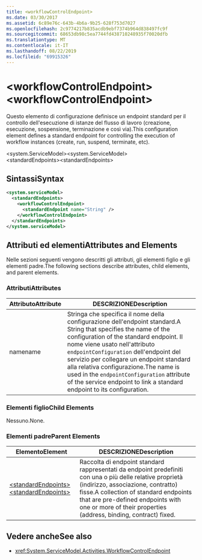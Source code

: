 ```yaml
---
title: <workflowControlEndpoint>
ms.date: 03/30/2017
ms.assetid: 6c89e76c-643b-4b6a-9b25-628f753d7027
ms.openlocfilehash: 2c9774217b835acdb9ebf7374b964d838497fc9f
ms.sourcegitcommit: 68653db98c5ea7744fd438710248935f70020dfb
ms.translationtype: MT
ms.contentlocale: it-IT
ms.lasthandoff: 08/22/2019
ms.locfileid: "69915326"
---
```

# <a name="workflowcontrolendpoint"></a><span data-ttu-id="190ea-101">\<workflowControlEndpoint></span><span class="sxs-lookup"><span data-stu-id="190ea-101">\<workflowControlEndpoint></span></span>
<span data-ttu-id="190ea-102">Questo elemento di configurazione definisce un endpoint standard per il controllo dell'esecuzione di istanze del flusso di lavoro (creazione, esecuzione, sospensione, terminazione e così via).</span><span class="sxs-lookup"><span data-stu-id="190ea-102">This configuration element defines a standard endpoint for controlling the execution of workflow instances (create, run, suspend, terminate, etc).</span></span>  
  
<span data-ttu-id="190ea-103">\<system.ServiceModel></span><span class="sxs-lookup"><span data-stu-id="190ea-103">\<system.ServiceModel></span></span>  
<span data-ttu-id="190ea-104">\<standardEndpoints></span><span class="sxs-lookup"><span data-stu-id="190ea-104">\<standardEndpoints></span></span>  
  
## <a name="syntax"></a><span data-ttu-id="190ea-105">Sintassi</span><span class="sxs-lookup"><span data-stu-id="190ea-105">Syntax</span></span>  
  
```xml  
<system.serviceModel>
  <standardEndpoints>
    <workflowControlEndpoint>
      <standardEndpoint name="String" />
    </workflowControlEndpoint>
  </standardEndpoints>
</system.serviceModel>
```  
  
## <a name="attributes-and-elements"></a><span data-ttu-id="190ea-106">Attributi ed elementi</span><span class="sxs-lookup"><span data-stu-id="190ea-106">Attributes and Elements</span></span>  
 <span data-ttu-id="190ea-107">Nelle sezioni seguenti vengono descritti gli attributi, gli elementi figlio e gli elementi padre.</span><span class="sxs-lookup"><span data-stu-id="190ea-107">The following sections describe attributes, child elements, and parent elements.</span></span>  
  
### <a name="attributes"></a><span data-ttu-id="190ea-108">Attributi</span><span class="sxs-lookup"><span data-stu-id="190ea-108">Attributes</span></span>  
  
|<span data-ttu-id="190ea-109">Attributo</span><span class="sxs-lookup"><span data-stu-id="190ea-109">Attribute</span></span>|<span data-ttu-id="190ea-110">DESCRIZIONE</span><span class="sxs-lookup"><span data-stu-id="190ea-110">Description</span></span>|  
|---------------|-----------------|  
|<span data-ttu-id="190ea-111">name</span><span class="sxs-lookup"><span data-stu-id="190ea-111">name</span></span>|<span data-ttu-id="190ea-112">Stringa che specifica il nome della configurazione dell'endpoint standard.</span><span class="sxs-lookup"><span data-stu-id="190ea-112">A String that specifies the name of the configuration of the standard endpoint.</span></span> <span data-ttu-id="190ea-113">Il nome viene usato nell'attributo `endpointConfiguration` dell'endpoint del servizio per collegare un endpoint standard alla relativa configurazione.</span><span class="sxs-lookup"><span data-stu-id="190ea-113">The name is used in the `endpointConfiguration` attribute of the service endpoint to link a standard endpoint to its configuration.</span></span>|  
  
### <a name="child-elements"></a><span data-ttu-id="190ea-114">Elementi figlio</span><span class="sxs-lookup"><span data-stu-id="190ea-114">Child Elements</span></span>  
 <span data-ttu-id="190ea-115">Nessuno.</span><span class="sxs-lookup"><span data-stu-id="190ea-115">None.</span></span>  
  
### <a name="parent-elements"></a><span data-ttu-id="190ea-116">Elementi padre</span><span class="sxs-lookup"><span data-stu-id="190ea-116">Parent Elements</span></span>  
  
|<span data-ttu-id="190ea-117">Elemento</span><span class="sxs-lookup"><span data-stu-id="190ea-117">Element</span></span>|<span data-ttu-id="190ea-118">DESCRIZIONE</span><span class="sxs-lookup"><span data-stu-id="190ea-118">Description</span></span>|  
|-------------|-----------------|  
|[<span data-ttu-id="190ea-119">\<standardEndpoints></span><span class="sxs-lookup"><span data-stu-id="190ea-119">\<standardEndpoints></span></span>](standardendpoints.md)|<span data-ttu-id="190ea-120">Raccolta di endpoint standard rappresentati da endpoint predefiniti con una o più delle relative proprietà (indirizzo, associazione, contratto) fisse.</span><span class="sxs-lookup"><span data-stu-id="190ea-120">A collection of standard endpoints that are pre-defined endpoints with one or more of their properties (address, binding, contract) fixed.</span></span>|  
  
## <a name="see-also"></a><span data-ttu-id="190ea-121">Vedere anche</span><span class="sxs-lookup"><span data-stu-id="190ea-121">See also</span></span>

- <xref:System.ServiceModel.Activities.WorkflowControlEndpoint>
